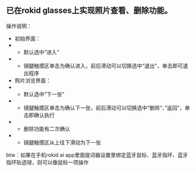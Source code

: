 ## 已在rokid glasses上实现照片查看、删除功能。

操作说明：

- 初始界面：
- - 默认选中“进入”
- - 镜腿触摸区单击为确认进入，前后滑动可以切换选中“退出”，单击即可退出程序
- 照片浏览界面：
- - 默认选中“下一张”
- - 镜腿触摸区单击为确认下一张，前后滑动可以切换选中“删除“、”返回“，单击即确认执行
- - 删除功能有二次确认
- - 镜腿触摸区从上往下滑动为下一张

btw：如果在手机rokid ai app里面提词器设置里绑定蓝牙鼠标、蓝牙指环、蓝牙指环轨迹球，则可以像鼠标一项操作
